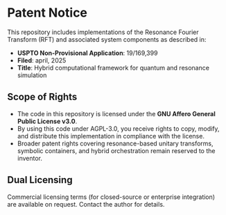 # Patent Notice

This repository includes implementations of the Resonance Fourier Transform (RFT)
and associated system components as described in:

- **USPTO Non-Provisional Application**: 19/169,399  
- **Filed**: april, 2025   
- **Title**: Hybrid computational framework for quantum and resonance simulation  

## Scope of Rights

- The code in this repository is licensed under the **GNU Affero General Public License v3.0**.
- By using this code under AGPL-3.0, you receive rights to copy, modify, and
  distribute this implementation in compliance with the license.
- Broader patent rights covering resonance-based unitary transforms,
  symbolic containers, and hybrid orchestration remain reserved to the inventor.

## Dual Licensing

Commercial licensing terms (for closed-source or enterprise integration) are
available on request. Contact the author for details.

